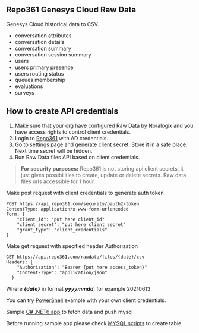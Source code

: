 ## Repo361 Genesys Cloud Raw Data
Genesys Cloud historical data to CSV.
- conversation attributes
- conversation details
- conversation summary
- conversation session summary
- users
- users primary presence
- users routing status
- queues membership
- evaluations
- surveys

## How to create API credentials 
1. Make sure that your org have configured Raw Data by Noralogix and you have access rights to control client credentials.
2. Login to [Repo361](https://apps.repo361.com/) with AD credentials.
3. Go to settings page and generate client secret. Store it in a safe place. Next time secret will be hidden. 
4. Run Raw Data files API based on client credentials.

> **For security purposes:** Repo361 is not storing api client secrets, it just gives possibilities to create, update or delete secrets. Raw data files urls accessible for 1 hour. 

Make post request with client credentials to generate auth token 
```http
POST https://api.repo361.com/security/oauth2/token
ContentType: application/x-www-form-urlencoded
Form: {
    "client_id": "put here client_id"
    "client_secret": "put here client_secret"    
    "grant_type": "client_credentials"    
}
```

Make get request with specified header Authorization
```http
GET https://api.repo361.com/rawdata/files/{date}/csv
Headers: {
    "Authorization": "Bearer {put here access_token}"
    "Content-Type": "application/json"
  }
```
Where ***{date}*** in format ***yyyymmdd***, for example 20210613

You can try [PowerShell](https://github.com/Noralogix/repo361-genesyscloud/blob/main/Repo361-RawData-API.ps1 ) example with your own client credentials.

Sample [C# .NET6 app](https://github.com/Noralogix/repo361-genesyscloud/tree/main/csharp-samples ) to fetch data and push mysql

Before running sample app please check [MYSQL scripts](https://github.com/Noralogix/repo361-genesyscloud/tree/main/mysql ) to create table.  